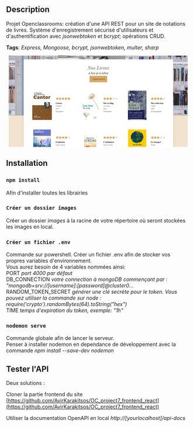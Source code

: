 ## Description

Projet Openclassrooms: création d'une API REST pour un site de notations de livres. Système d'enregistrement sécurisé d'utilisateurs et d'authentification avec *jsonwebtoken* et *bcrypt*; opérations CRUD.

**Tags**: *Express, Mongoose, bcrypt, jsonwebtoken, multer, sharp*

<p align="center">
  <img src="./assets/project7.png" alt="Illustration du site">
</p>

## Installation

### `npm install`

Afin d'installer toutes les librairies


### `Créer un dossier images`

Créer un dossier *images* à la racine de votre répertoire où seront stockées les images en local.

### `Créer un fichier .env`

Commande sur powershell. Créer un fichier .env afin de stocker vos propres variables d'environnement.  
Vous aurez besoin de 4 variables nommées ainsi:  
PORT *port 4000 par défaut*  
DB_CONNECTION *votre connection à mongoDB commençant par : "mongodb+srv://\[username]:\[password]@cluster0...*  
RANDOM_TOKEN_SECRET *générer une clé secrète pour le token. Vous pouvez utiliser la commande sur node : require('crypto').randomBytes(64).toString("hex")*  
TIME *temps d'expiration du token, exemple: "1h"*

### `nodemon serve`

Commande globale afin de lancer le serveur.  
Penser à installer nodemon en dependance de développement avec la commande *npm install --save-dev nodemon*

## Tester l'API

Deux solutions :

Cloner la partie frontend du site [https://github.com/AvirKarakitsos/OC_project7_frontend_react](https://github.com/AvirKarakitsos/OC_project7_frontend_react)

Utiliser la documentation OpenAPI en local *http://\[yourlocalhost]/api-docs* 

